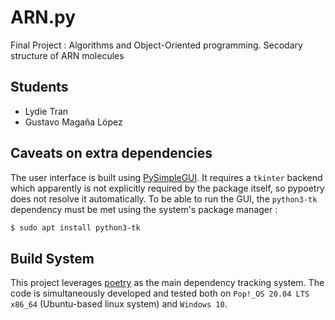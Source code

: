 # ARN.py

Final Project : Algorithms and Object-Oriented programming. Secodary structure of ARN molecules

## Students 

* Lydie Tran
* Gustavo Magaña López


## Caveats on extra dependencies

The user interface is built using [PySimpleGUI](https://pysimplegui.readthedocs.io/en/latest/). 
It requires a `tkinter` backend which apparently
is not explicitly required by the package itself, 
so pypoetry does not resolve it automatically.
To be able to run the GUI, the `python3-tk` dependency 
must be met using the system's package manager :
```bash
$ sudo apt install python3-tk
```


## Build System

This project leverages [poetry](https://python-poetry.org/) 
as the main dependency tracking system. 
The code is simultaneously developed and 
tested both on `Pop!_OS 20.04 LTS x86_64` (Ubuntu-based linux system) and
`Windows 10`.



